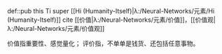 def::pub this Ti super [[Hi (Humanity-Itself)|λ:/Neural-Networks/元素/Hi (Humanity-Itself)]] cite [[价值|λ:/Neural-Networks/元素/价值]]，[[价值观|λ:/Neural-Networks/元素/价值观]]


价值指重要性、感觉量化；
评价指，不单单是钱货、还包括任意事物。